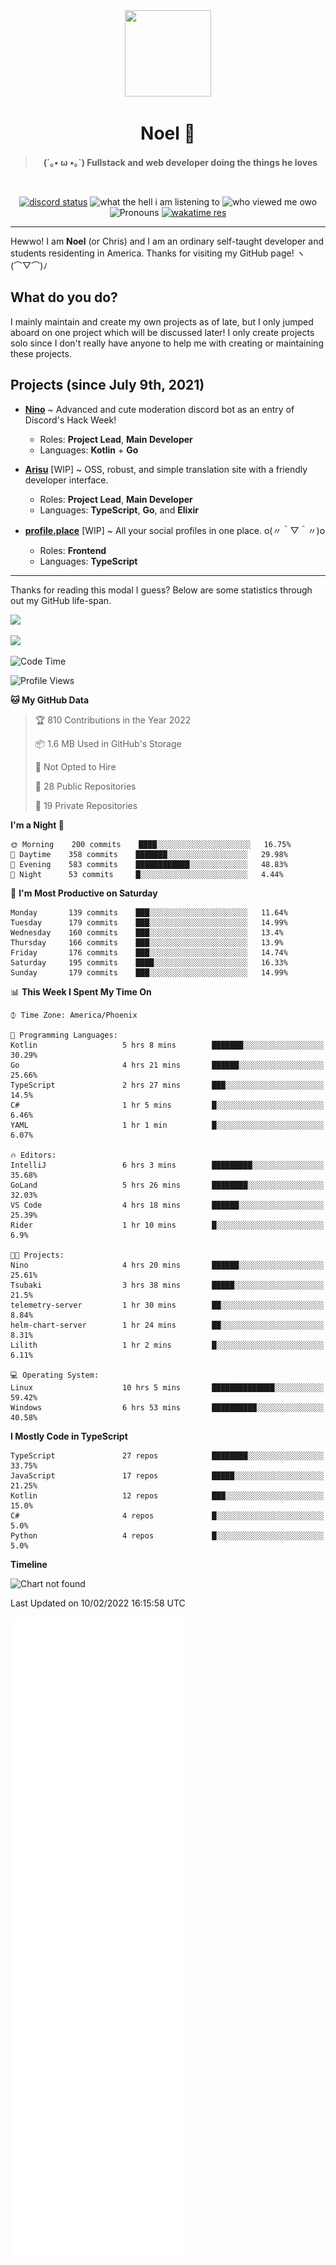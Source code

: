 <div align='center'>
  <div align='center'>
    <img
      src='https://cdn.floofy.dev/art/icons/icon_cinnamonserval.png'
      width='138'
      height='138'
    />
  </div>
  <h1>Noel 🐾</h1>
  <blockquote><strong>(´｡• ω •｡`) Fullstack and web developer doing the things he loves</strong></blockquote>

  <br />

  <a href='https://discord.com/users/280158289667555328' target='_blank'><img alt="discord status" src="https://dev.discordprofiles.me/badge/status/280158289667555328" /></a>
  <img alt="what the hell i am listening to" src="https://dev.discordprofiles.me/badge/spotify/280158289667555328" />
  <img alt="who viewed me owo" src="https://komarev.com/ghpvc/?username=auguwu" />
  <img alt='Pronouns' src='https://img.shields.io/endpoint?url=https://pronoundb.org/shields/6004d014406af11e4593a013' />
  <a href="https://wakatime.com/@auguwu" target='_blank'>
    <img alt='wakatime res' src='https://wakatime.com/badge/user/89736485-42ec-4c0f-a2f3-481db74514dc.svg' />
  </a>
</div>

<hr />

Hewwo! I am **Noel** (or Chris) and I am an ordinary self-taught developer and students residenting in America. Thanks for visiting my GitHub page! ヽ(⌒▽⌒)ﾉ

## What do you do?
I mainly maintain and create my own projects as of late, but I only jumped aboard on one project which will be discussed later! I only create projects
solo since I don't really have anyone to help me with creating or maintaining these projects.

## Projects (since July 9th, 2021)
- [**Nino**](https://nino.sh) ~ Advanced and cute moderation discord bot as an entry of Discord's Hack Week!
  - Roles: **Project Lead**, **Main Developer**
  - Languages: **Kotlin** + **Go**

- [**Arisu**](https://arisu.land) [WIP] ~ OSS, robust, and simple translation site with a friendly developer interface.
  - Roles: **Project Lead**, **Main Developer**
  - Languages: **TypeScript**, **Go**, and **Elixir**

- [**profile.place**](https://profile.place) [WIP] ~ All your social profiles in one place. o(〃＾▽＾〃)o
  - Roles: **Frontend**
  - Languages: **TypeScript**

---

Thanks for reading this modal I guess? Below are some statistics through out my GitHub life-span.

![](https://github-readme-stats.vercel.app/api?username=auguwu&count_private=true&show_icons=true&theme=gruvbox)

![](https://github-readme-stats.vercel.app/api/top-langs/?username=auguwu&layout=compact&theme=gruvbox)

<!--START_SECTION:waka-->
![Code Time](http://img.shields.io/badge/Code%20Time-2%2C713%20hrs%2055%20mins-blue)

![Profile Views](http://img.shields.io/badge/Profile%20Views-60-blue)

**🐱 My GitHub Data** 

> 🏆 810 Contributions in the Year 2022
 > 
> 📦 1.6 MB Used in GitHub's Storage 
 > 
> 🚫 Not Opted to Hire
 > 
> 📜 28 Public Repositories 
 > 
> 🔑 19 Private Repositories  
 > 
**I'm a Night 🦉** 

```text
🌞 Morning    200 commits    ████░░░░░░░░░░░░░░░░░░░░░   16.75% 
🌆 Daytime    358 commits    ███████░░░░░░░░░░░░░░░░░░   29.98% 
🌃 Evening    583 commits    ████████████░░░░░░░░░░░░░   48.83% 
🌙 Night      53 commits     █░░░░░░░░░░░░░░░░░░░░░░░░   4.44%

```
📅 **I'm Most Productive on Saturday** 

```text
Monday       139 commits    ███░░░░░░░░░░░░░░░░░░░░░░   11.64% 
Tuesday      179 commits    ███░░░░░░░░░░░░░░░░░░░░░░   14.99% 
Wednesday    160 commits    ███░░░░░░░░░░░░░░░░░░░░░░   13.4% 
Thursday     166 commits    ███░░░░░░░░░░░░░░░░░░░░░░   13.9% 
Friday       176 commits    ███░░░░░░░░░░░░░░░░░░░░░░   14.74% 
Saturday     195 commits    ████░░░░░░░░░░░░░░░░░░░░░   16.33% 
Sunday       179 commits    ███░░░░░░░░░░░░░░░░░░░░░░   14.99%

```


📊 **This Week I Spent My Time On** 

```text
⌚︎ Time Zone: America/Phoenix

💬 Programming Languages: 
Kotlin                   5 hrs 8 mins        ███████░░░░░░░░░░░░░░░░░░   30.29% 
Go                       4 hrs 21 mins       ██████░░░░░░░░░░░░░░░░░░░   25.66% 
TypeScript               2 hrs 27 mins       ███░░░░░░░░░░░░░░░░░░░░░░   14.5% 
C#                       1 hr 5 mins         █░░░░░░░░░░░░░░░░░░░░░░░░   6.46% 
YAML                     1 hr 1 min          █░░░░░░░░░░░░░░░░░░░░░░░░   6.07%

🔥 Editors: 
IntelliJ                 6 hrs 3 mins        █████████░░░░░░░░░░░░░░░░   35.68% 
GoLand                   5 hrs 26 mins       ████████░░░░░░░░░░░░░░░░░   32.03% 
VS Code                  4 hrs 18 mins       ██████░░░░░░░░░░░░░░░░░░░   25.39% 
Rider                    1 hr 10 mins        █░░░░░░░░░░░░░░░░░░░░░░░░   6.9%

🐱‍💻 Projects: 
Nino                     4 hrs 20 mins       ██████░░░░░░░░░░░░░░░░░░░   25.61% 
Tsubaki                  3 hrs 38 mins       █████░░░░░░░░░░░░░░░░░░░░   21.5% 
telemetry-server         1 hr 30 mins        ██░░░░░░░░░░░░░░░░░░░░░░░   8.84% 
helm-chart-server        1 hr 24 mins        ██░░░░░░░░░░░░░░░░░░░░░░░   8.31% 
Lilith                   1 hr 2 mins         █░░░░░░░░░░░░░░░░░░░░░░░░   6.11%

💻 Operating System: 
Linux                    10 hrs 5 mins       ██████████████░░░░░░░░░░░   59.42% 
Windows                  6 hrs 53 mins       ██████████░░░░░░░░░░░░░░░   40.58%

```

**I Mostly Code in TypeScript** 

```text
TypeScript               27 repos            ████████░░░░░░░░░░░░░░░░░   33.75% 
JavaScript               17 repos            █████░░░░░░░░░░░░░░░░░░░░   21.25% 
Kotlin                   12 repos            ███░░░░░░░░░░░░░░░░░░░░░░   15.0% 
C#                       4 repos             █░░░░░░░░░░░░░░░░░░░░░░░░   5.0% 
Python                   4 repos             █░░░░░░░░░░░░░░░░░░░░░░░░   5.0%

```


**Timeline**

![Chart not found](https://raw.githubusercontent.com/auguwu/auguwu/master/charts/bar_graph.png) 


 Last Updated on 10/02/2022 16:15:58 UTC
<!--END_SECTION:waka-->

![](./github-metrics.svg)

